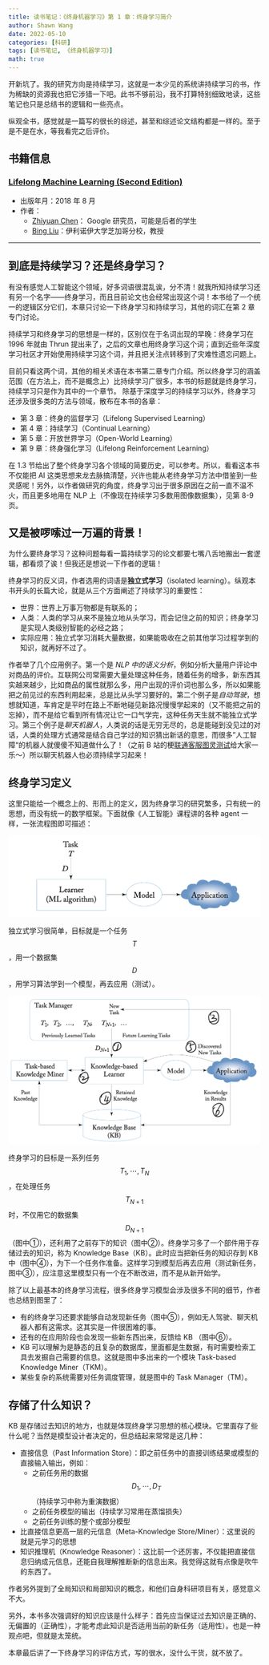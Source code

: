 ```yaml
---
title: 读书笔记：《终身机器学习》第 1 章：终身学习简介
author: Shawn Wang
date: 2022-05-10
categories: [科研]
tags: [读书笔记, 《终身机器学习》]
math: true
---
```


开新坑了。我的研究方向是持续学习，这就是一本少见的系统讲持续学习的书，作为稀缺的资源我也把它涉猎一下吧。此书不够前沿，我不打算特别细致地读，这些笔记也只是总结书的逻辑和一些亮点。

纵观全书，感觉就是一篇写的很长的综述，甚至和综述论文结构都是一样的。至于是不是在水，等我看完之后评价。


## 书籍信息 



### [Lifelong Machine Learning (Second Edition)](https://www.cs.uic.edu/~liub/lifelong-machine-learning.html)


- 出版年月：2018 年 8 月
- 作者：
    - [Zhiyuan Chen](https://www.cs.uic.edu/~zchen)： Google 研究员，可能是后者的学生
    - [Bing Liu](https://www.cs.uic.edu/~liub)：伊利诺伊大学芝加哥分校，教授
    
------------------------------

## 到底是持续学习？还是终身学习？

有没有感觉人工智能这个领域，好多词语很混乱诶，分不清！就我所知持续学习还有另一个名字——终身学习，而且目前论文也会经常出现这个词！本书给了一个统一的逻辑区分它们，本章只讨论一下终身学习和持续学习，其他的词汇在第 2 章专门讨论。

持续学习和终身学习的思想是一样的，区别仅在于名词出现的早晚：终身学习在 1996 年就由 Thrun 提出来了，之后的文章也用终身学习这个词；直到近些年深度学习社区才开始使用持续学习这个词，并且把关注点转移到了灾难性遗忘问题上。

目前只看这两个词，其他的相关术语在本书第二章专门介绍。所以终身学习的涵盖范围（在方法上，而不是概念上）比持续学习广很多，本书的标题就是终身学习，持续学习只是作为其中的一个章节。 除基于深度学习的持续学习以外，终身学习还涉及很多类的方法与领域，散布在本书的各章：
- 第 3 章：终身的监督学习（Lifelong Supervised Learning）
- 第 4 章：持续学习（Continual Learning）
- 第 5 章：开放世界学习（Open-World Learning）
- 第 9 章：终身强化学习（Lifelong Reinforcement Learning）

在 1.3 节给出了整个终身学习各个领域的简要历史，可以参考。所以，看看这本书不仅能把 AI 这类思想来龙去脉搞清楚，兴许也能从老终身学习方法中借鉴到一些灵感呢！另外，以作者做研究的角度，终身学习出于很多原因在之前一直不温不火，而且更多地用在 NLP 上（不像现在持续学习多数用图像数据集），见第 8-9 页。



## 又是被啰嗦过一万遍的背景！

为什么要终身学习？这种问题每看一篇持续学习的论文都要七嘴八舌地搬出一套逻辑，都看烦了诶！但我还是想说一下作者的逻辑！

终身学习的反义词，作者选用的词语是**独立式学习**（isolated learning）。纵观本书开头的长篇大论，就是从三个方面阐述了持续学习的重要性：
- 世界：世界上万事万物都是有联系的；
- 人类：人类的学习从来不是独立地从头学习，而会记住之前的知识；终身学习是实现人类级别智能的必经之路；
- 实际应用：独立式学习消耗大量数据，如果能吸收在之前其他学习过程学到的知识，就再好不过了。

作者举了几个应用例子。第一个是 *NLP 中的语义分析*，例如分析大量用户评论中对商品的评价。互联网公司常需要大量处理这种任务，随着任务的增多，新东西其实越来越少，比如商品的属性就那么多，用户出现的评价词也那么多，所以如果能把之前见过的东西利用起来，总是比从头学习要好的。第二个例子是*自动驾驶*，想想就知道，车肯定是平时在路上不断地碰见新路况慢慢学起来的（又不能把之前的忘掉），而不是给它看到所有情况让它一口气学完，这种任务天生就不能独立式学习。第三个例子是*聊天机器人*，人类说的话是无穷无尽的，总是能碰到没见过的对话，人类的处理方式通常是结合自己学过的知识猜出新话的意思，而很多”人工智障“的机器人就傻傻不知道做什么了！（之前 B 站的梗[联通客服图灵测试](https://www.bilibili.com/video/BV1iF411b7uh/)给大家一乐～）所以聊天机器人也必须持续学习起来！


## 终身学习定义

这里只能给一个概念上的、形而上的定义，因为终身学习的研究繁多，只有统一的思想，而没有统一的数学框架。下面就像《人工智能》课程讲的各种 agent 一样，一张流程图即可描述：

![1](/assets/img/Lifelong_1.png)

独立式学习很简单，目标就是一个任务 $$T$$，用一个数据集 $$D$$，用学习算法学到一个模型，再去应用（测试）。

![2](/assets/img/Lifelong_2.png)

终身学习的目标是一系列任务 $$T_1, \cdots, T_N$$，在处理任务 $$T_{N+1}$$ 时，不仅用它的数据集 $$D_{N+1}$$（图中①），还利用了之前存下的知识（图中②）。终身学习多了一个部件用于存储过去的知识，称为 Knowledge Base（KB）。此时应当把新任务的知识存到 KB 中（图中④），为下一个任务作准备。这样学习到模型后再去应用（测试新任务，图中③），应注意这里模型只有一个在不断改进，而不是从新开始学。

除了以上最基本的终身学习流程，很多终身学习模型会涉及很多不同的细节，作者也总结到图里了：
- 有的终身学习还要求能够自动发现新任务（图中⑤），例如无人驾驶、聊天机器人都有这需求。这其实是一件很困难的事。
- 还有的在应用阶段也会发现一些新东西出来，反馈给 KB （图中⑥）。
- KB 可以理解为是静态的且复杂的数据库，里面都是生数据，有时需要检索工具去发掘自己需要的信息。这就是图中多出来的一个模块 Task-based Knowledge Miner（TKM）。
- 某些复杂的系统需要对任务调度管理，就是图中的 Task Manager（TM）。


## 存储了什么知识？

KB 是存储过去知识的地方，也就是体现终身学习思想的核心模块。它里面存了些什么呢？当然是模型设计者决定的，但总结起来常常是这几种：
- 直接信息（Past Information Store）：即之前任务中的直接训练结果或模型的直接输入输出，例如：
    - 之前任务用的数据 $$D_1,\cdots, D_T$$（持续学习中称为重演数据）
    - 之前任务模型的输出（持续学习常用在蒸馏损失）
    - 之前任务训练的整个或部分模型
- 比直接信息更高一层的元信息（Meta-Knowledge Store/Miner）：这里说的就是元学习的思想
- 知识推理机（Knowledge Reasoner）：这比前一个还厉害，不仅能把直接信息归纳成元信息，还能自我理解推断新的信息出来。我觉得这就有点像是吹牛的东西了。

作者另外提到了全局知识和局部知识的概念，和他们自身科研项目有关，感觉意义不大。

另外，本书多次强调好的知识应该是什么样子：首先应当保证过去知识是正确的、无偏置的（正确性），才能考虑此知识是否适用当前的新任务（适用性）。也是一种观点吧，但就是太笼统。


本章最后讲了一下终身学习的评估方式，写的很水，没什么干货，就不放了。
